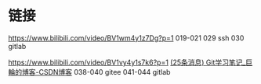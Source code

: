 # 链接
https://www.bilibili.com/video/BV1wm4y1z7Dg?p=1
019-021
029 ssh
030 gitlab

https://www.bilibili.com/video/BV1vy4y1s7k6?p=1
[(25条消息) Git学习笔记_巨輪的博客-CSDN博客](https://blog.csdn.net/u011863024/article/details/118562748)
038-040 gitee
041-044 gitlab

